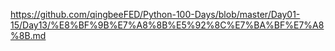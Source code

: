 https://github.com/qingbeeFED/Python-100-Days/blob/master/Day01-15/Day13/%E8%BF%9B%E7%A8%8B%E5%92%8C%E7%BA%BF%E7%A8%8B.md
